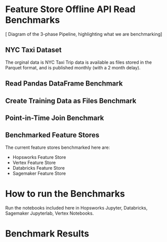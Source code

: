 # Feature Store Offline API Read Benchmarks

[ Diagram of the 3-phase Pipeline, highlighting what we are benchmarking]

## NYC Taxi Dataset 

The orginal data is NYC Taxi Trip data is available as files stored in the Parquet format, and is published monthly (with a 2 month delay).

## Read Pandas DataFrame Benchmark

## Create Training Data as Files Benchmark


## Point-in-Time Join Benchmark

## Benchmarked Feature Stores

The current feature stores benchmarked here are:

 * Hopsworks Feature Store
 * Vertex Feature Store
 * Databricks Feature Store
 * Sagemaker Feature Store

# How to run the Benchmarks

Run the notebooks included here in Hopsworks Jupyter, Databricks, Sagemaker Jupyterlab, Vertex Notebooks.

# Benchmark Results



